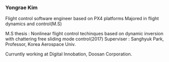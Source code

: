 ### Yongrae Kim

Flight control software engineer based on PX4 platforms
Majored in flight dynamics and control(M.S)

M.S thesis : Nonlinear flight control techinques based on dynamic inversion with chattering free sliding mode control(2017)
Superviser : Sanghyuk Park, Professor, Korea Aerospace Univ.

Curruntly working at Digital Innobation, Doosan Corporation.
